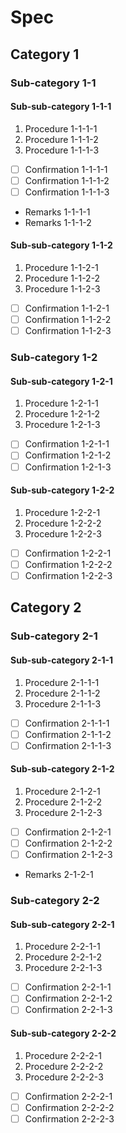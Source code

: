 # Spec

## Category 1

### Sub-category 1-1

#### Sub-sub-category 1-1-1

1. Procedure 1-1-1-1
2. Procedure 1-1-1-2
3. Procedure 1-1-1-3

- [ ] Confirmation 1-1-1-1
- [ ] Confirmation 1-1-1-2
- [ ] Confirmation 1-1-1-3

- Remarks 1-1-1-1
- Remarks 1-1-1-2

#### Sub-sub-category 1-1-2

1. Procedure 1-1-2-1
2. Procedure 1-1-2-2
3. Procedure 1-1-2-3

- [ ] Confirmation 1-1-2-1
- [ ] Confirmation 1-1-2-2
- [ ] Confirmation 1-1-2-3

### Sub-category 1-2

#### Sub-sub-category 1-2-1

1. Procedure 1-2-1-1
2. Procedure 1-2-1-2
3. Procedure 1-2-1-3

- [ ] Confirmation 1-2-1-1
- [ ] Confirmation 1-2-1-2
- [ ] Confirmation 1-2-1-3

#### Sub-sub-category 1-2-2

1. Procedure 1-2-2-1
2. Procedure 1-2-2-2
3. Procedure 1-2-2-3

- [ ] Confirmation 1-2-2-1
- [ ] Confirmation 1-2-2-2
- [ ] Confirmation 1-2-2-3

## Category 2

### Sub-category 2-1

#### Sub-sub-category 2-1-1

1. Procedure 2-1-1-1
2. Procedure 2-1-1-2
3. Procedure 2-1-1-3

- [ ] Confirmation 2-1-1-1
- [ ] Confirmation 2-1-1-2
- [ ] Confirmation 2-1-1-3

#### Sub-sub-category 2-1-2

1. Procedure 2-1-2-1
2. Procedure 2-1-2-2
3. Procedure 2-1-2-3

- [ ] Confirmation 2-1-2-1
- [ ] Confirmation 2-1-2-2
- [ ] Confirmation 2-1-2-3

- Remarks 2-1-2-1

### Sub-category 2-2

#### Sub-sub-category 2-2-1

1. Procedure 2-2-1-1
2. Procedure 2-2-1-2
3. Procedure 2-2-1-3

- [ ] Confirmation 2-2-1-1
- [ ] Confirmation 2-2-1-2
- [ ] Confirmation 2-2-1-3

#### Sub-sub-category 2-2-2

1. Procedure 2-2-2-1
2. Procedure 2-2-2-2
3. Procedure 2-2-2-3

- [ ] Confirmation 2-2-2-1
- [ ] Confirmation 2-2-2-2
- [ ] Confirmation 2-2-2-3
